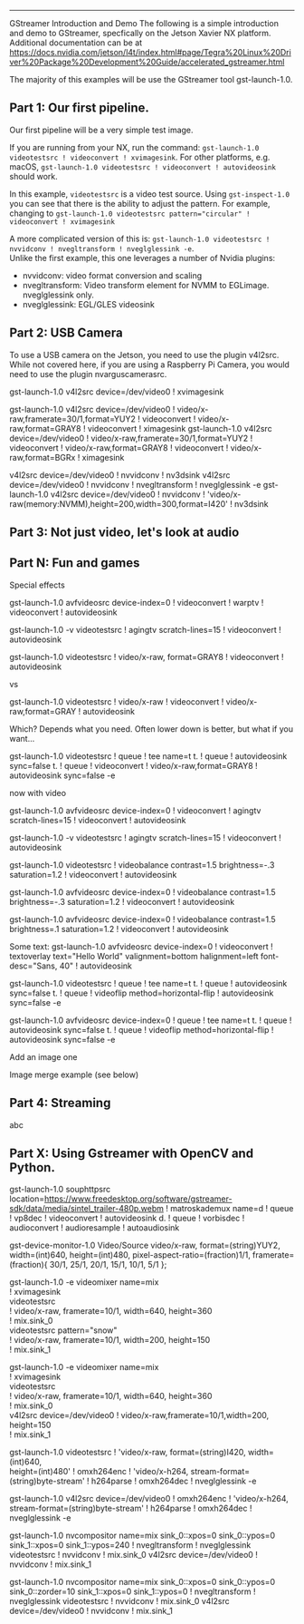








----------------------------------------------
GStreamer Introduction and Demo
The following is a simple introduction and demo to GStreamer, specfically on the Jetson Xavier NX platform.
Additional documentation can be at https://docs.nvidia.com/jetson/l4t/index.html#page/Tegra%20Linux%20Driver%20Package%20Development%20Guide/accelerated_gstreamer.html

The majority of this examples will be use the GStreamer tool gst-launch-1.0.

## Part 1: Our first pipeline.
Our first pipeline will be a very simple test image.

If you are running from your NX, run the command: `gst-launch-1.0 videotestsrc ! videoconvert ! xvimagesink`.  For other platforms, e.g. macOS, `gst-launch-1.0 videotestsrc ! videoconvert ! autovideosink` should work.

In this example, `videotestsrc` is a video test source.  Using `gst-inspect-1.0` you can see that there is the ability to adjust the pattern.  For example, changing to `gst-launch-1.0 videotestsrc pattern="circular" ! videoconvert ! xvimagesink`


A more complicated version of this is: `gst-launch-1.0 videotestsrc ! nvvidconv ! nvegltransform ! nveglglessink -e`.  
Unlike the first example, this one leverages a number of Nvidia plugins:
- nvvidconv: video format conversion and scaling
- nvegltransform: Video transform element for NVMM to EGLimage.  nveglglessink only. 
- nveglglessink: EGL/GLES videosink

## Part 2: USB Camera
To use a USB camera on the Jetson, you need to use the plugin v4l2src.  While not covered here, if you are using a Raspberry Pi Camera, you would need to use the plugin nvarguscamerasrc.

gst-launch-1.0  v4l2src device=/dev/video0 ! xvimagesink

gst-launch-1.0 v4l2src device=/dev/video0 ! video/x-raw,framerate=30/1,format=YUY2 ! videoconvert ! video/x-raw,format=GRAY8 ! videoconvert ! ximagesink
gst-launch-1.0  v4l2src device=/dev/video0 ! video/x-raw,framerate=30/1,format=YUY2 ! videoconvert ! video/x-raw,format=GRAY8 ! videoconvert ! video/x-raw,format=BGRx ! ximagesink

v4l2src device=/dev/video0 ! nvvidconv ! nv3dsink
v4l2src device=/dev/video0 ! nvvidconv ! nvegltransform ! nveglglessink -e
gst-launch-1.0  v4l2src device=/dev/video0 ! nvvidconv ! 'video/x-raw(memory:NVMM),height=200,width=300,format=I420' ! nv3dsink

## Part 3: Not just video, let's look at audio
## Part N: Fun and games

Special effects

gst-launch-1.0  avfvideosrc device-index=0 ! videoconvert ! warptv ! videoconvert ! autovideosink

gst-launch-1.0 -v videotestsrc ! agingtv scratch-lines=15 ! videoconvert ! autovideosink

gst-launch-1.0 videotestsrc ! video/x-raw, format=GRAY8 ! videoconvert ! autovideosink 

vs 

gst-launch-1.0 videotestsrc ! video/x-raw ! videoconvert ! video/x-raw,format=GRAY ! autovideosink

Which?  Depends what you need.  Often lower down is better, but what if you want...

gst-launch-1.0 videotestsrc ! queue ! tee name=t  t. ! queue ! autovideosink sync=false t. ! queue ! videoconvert ! video/x-raw,format=GRAY8 ! autovideosink sync=false -e


now with video

gst-launch-1.0  avfvideosrc device-index=0 ! videoconvert ! agingtv scratch-lines=15 ! videoconvert ! autovideosink

gst-launch-1.0 -v videotestsrc ! agingtv scratch-lines=15 ! videoconvert ! autovideosink

gst-launch-1.0 videotestsrc ! videobalance  contrast=1.5 brightness=-.3 saturation=1.2 ! videoconvert ! autovideosink

gst-launch-1.0 avfvideosrc device-index=0 ! videobalance  contrast=1.5 brightness=-.3 saturation=1.2 ! videoconvert ! autovideosink

gst-launch-1.0 avfvideosrc device-index=0 ! videobalance  contrast=1.5 brightness=.1 saturation=1.2 ! videoconvert ! autovideosink


Some text: gst-launch-1.0  avfvideosrc device-index=0 ! videoconvert ! textoverlay text="Hello World" valignment=bottom halignment=left font-desc="Sans, 40" ! autovideosink

gst-launch-1.0 videotestsrc ! queue ! tee name=t  t. ! queue ! autovideosink sync=false t. ! queue ! videoflip method=horizontal-flip ! autovideosink sync=false -e

gst-launch-1.0 avfvideosrc device-index=0 ! queue ! tee name=t  t. ! queue ! autovideosink sync=false t. ! queue ! videoflip method=horizontal-flip ! autovideosink sync=false -e


Add an image one

Image merge example (see below)


## Part 4: Streaming
abc
## Part X: Using Gstreamer with OpenCV and Python.




gst-launch-1.0 souphttpsrc location=https://www.freedesktop.org/software/gstreamer-sdk/data/media/sintel_trailer-480p.webm ! matroskademux name=d ! queue ! vp8dec ! videoconvert ! autovideosink d. ! queue ! vorbisdec ! audioconvert ! audioresample ! autoaudiosink

gst-device-monitor-1.0 Video/Source
  video/x-raw, format=(string)YUY2, width=(int)640, height=(int)480, pixel-aspect-ratio=(fraction)1/1, framerate=(fraction){ 30/1, 25/1, 20/1, 15/1, 10/1, 5/1 };

gst-launch-1.0 -e videomixer name=mix \
    ! xvimagesink \
    videotestsrc\
            ! video/x-raw, framerate=10/1, width=640, height=360 \
            ! mix.sink_0 \
    videotestsrc pattern="snow" \
            ! video/x-raw, framerate=10/1, width=200, height=150 \
            ! mix.sink_1
            
            
  gst-launch-1.0 -e videomixer name=mix \
    ! xvimagesink \
    videotestsrc\
            ! video/x-raw, framerate=10/1, width=640, height=360 \
            ! mix.sink_0 \
    v4l2src device=/dev/video0 ! video/x-raw,framerate=10/1,width=200, height=150  \
            ! mix.sink_1


gst-launch-1.0 videotestsrc !   'video/x-raw, format=(string)I420, width=(int)640, \
  height=(int)480' ! omxh264enc !   'video/x-h264, stream-format=(string)byte-stream' ! h264parse ! omxh264dec ! nveglglessink -e
  
  gst-launch-1.0 v4l2src device=/dev/video0 ! omxh264enc !   'video/x-h264, stream-format=(string)byte-stream' ! h264parse ! omxh264dec ! nveglglessink -e
  
  
gst-launch-1.0 nvcompositor name=mix sink_0::xpos=0 sink_0::ypos=0 sink_1::xpos=0 sink_1::ypos=240 ! nvegltransform ! nveglglessink videotestsrc ! nvvidconv ! mix.sink_0 v4l2src device=/dev/video0 ! nvvidconv ! mix.sink_1

gst-launch-1.0 nvcompositor name=mix sink_0::xpos=0 sink_0::ypos=0 sink_0::zorder=10 sink_1::xpos=0 sink_1::ypos=0 ! nvegltransform ! nveglglessink videotestsrc ! nvvidconv ! mix.sink_0 v4l2src device=/dev/video0 ! nvvidconv ! mix.sink_1
  
  
  

